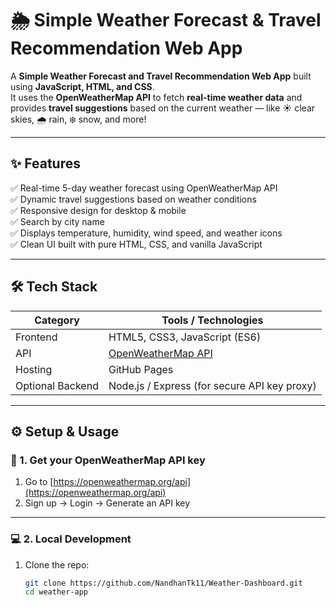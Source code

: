 # 🌦️ Simple Weather Forecast & Travel Recommendation Web App

A **Simple Weather Forecast and Travel Recommendation Web App** built using **JavaScript, HTML, and CSS**.  
It uses the **OpenWeatherMap API** to fetch **real-time weather data** and provides **travel suggestions** based on the current weather — like ☀ clear skies, 🌧 rain, ❄ snow, and more!

---

## ✨ Features

✅ Real-time 5-day weather forecast using OpenWeatherMap API  
✅ Dynamic travel suggestions based on weather conditions  
✅ Responsive design for desktop & mobile  
✅ Search by city name  
✅ Displays temperature, humidity, wind speed, and weather icons  
✅ Clean UI built with pure HTML, CSS, and vanilla JavaScript  

---

## 🛠️ Tech Stack

| Category | Tools / Technologies |
|-----------|----------------------|
| Frontend | HTML5, CSS3, JavaScript (ES6) |
| API | [OpenWeatherMap API](https://openweathermap.org/api) |
| Hosting | GitHub Pages |
| Optional Backend | Node.js / Express (for secure API key proxy) |

---

## ⚙️ Setup & Usage

### 🧩 1. Get your OpenWeatherMap API key
1. Go to [https://openweathermap.org/api](https://openweathermap.org/api)
2. Sign up → Login → Generate an API key

---

### 💻 2. Local Development

1. Clone the repo:
   ```bash
   git clone https://github.com/NandhanTk11/Weather-Dashboard.git
   cd weather-app


